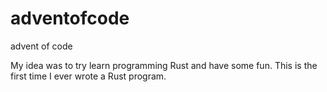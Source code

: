 # adventofcode
advent of code

My idea was to try learn programming Rust and have some fun.
This is the first time I ever wrote a Rust program.
